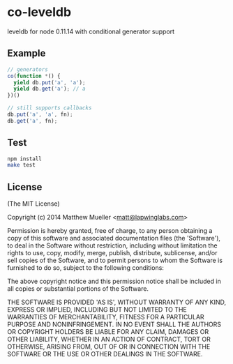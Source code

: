 
# co-leveldb

  leveldb for node 0.11.14 with conditional generator support

## Example

```js
// generators
co(function *() {
  yield db.put('a', 'a');
  yield db.get('a'); // a
})()

// still supports callbacks
db.put('a', 'a', fn);
db.get('a', fn);
```

## Test

```bash
npm install
make test
```

## License

(The MIT License)

Copyright (c) 2014 Matthew Mueller &lt;matt@lapwinglabs.com&gt;

Permission is hereby granted, free of charge, to any person obtaining
a copy of this software and associated documentation files (the
'Software'), to deal in the Software without restriction, including
without limitation the rights to use, copy, modify, merge, publish,
distribute, sublicense, and/or sell copies of the Software, and to
permit persons to whom the Software is furnished to do so, subject to
the following conditions:

The above copyright notice and this permission notice shall be
included in all copies or substantial portions of the Software.

THE SOFTWARE IS PROVIDED 'AS IS', WITHOUT WARRANTY OF ANY KIND,
EXPRESS OR IMPLIED, INCLUDING BUT NOT LIMITED TO THE WARRANTIES OF
MERCHANTABILITY, FITNESS FOR A PARTICULAR PURPOSE AND NONINFRINGEMENT.
IN NO EVENT SHALL THE AUTHORS OR COPYRIGHT HOLDERS BE LIABLE FOR ANY
CLAIM, DAMAGES OR OTHER LIABILITY, WHETHER IN AN ACTION OF CONTRACT,
TORT OR OTHERWISE, ARISING FROM, OUT OF OR IN CONNECTION WITH THE
SOFTWARE OR THE USE OR OTHER DEALINGS IN THE SOFTWARE.
